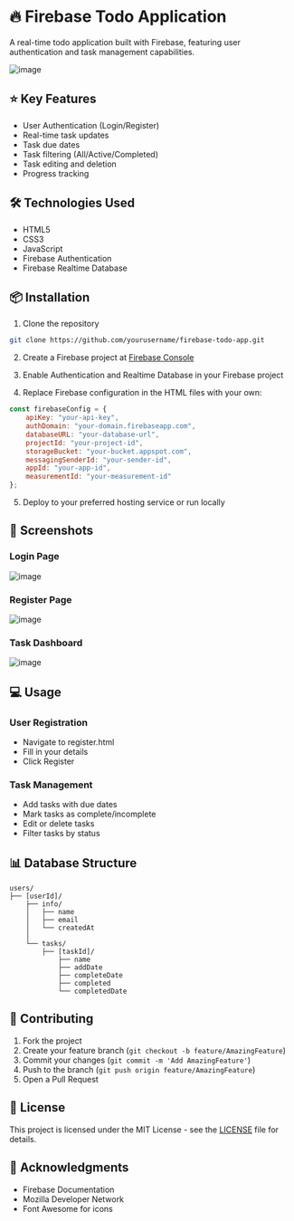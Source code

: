# 🔥 Firebase Todo Application

A real-time todo application built with Firebase, featuring user authentication and task management capabilities.

![image](https://github.com/user-attachments/assets/23d7e284-6fd2-4ff8-b775-22ad02f2a0ee)


## ⭐ Key Features

- User Authentication (Login/Register)
- Real-time task updates
- Task due dates
- Task filtering (All/Active/Completed)
- Task editing and deletion
- Progress tracking

## 🛠️ Technologies Used

- HTML5
- CSS3
- JavaScript
- Firebase Authentication
- Firebase Realtime Database

## 📦 Installation

1. Clone the repository
```bash
git clone https://github.com/yourusername/firebase-todo-app.git
```

2. Create a Firebase project at [Firebase Console](https://console.firebase.google.com)

3. Enable Authentication and Realtime Database in your Firebase project

4. Replace Firebase configuration in the HTML files with your own:
```javascript
const firebaseConfig = {
    apiKey: "your-api-key",
    authDomain: "your-domain.firebaseapp.com",
    databaseURL: "your-database-url",
    projectId: "your-project-id",
    storageBucket: "your-bucket.appspot.com",
    messagingSenderId: "your-sender-id",
    appId: "your-app-id",
    measurementId: "your-measurement-id"
};
```

5. Deploy to your preferred hosting service or run locally

## 📱 Screenshots

### Login Page
![image](https://github.com/user-attachments/assets/f31887e3-5fd4-4cf9-b8e7-0a11e1440ee3)

### Register Page
![image](https://github.com/user-attachments/assets/e2f8587e-1e46-4107-a28c-b2c9cb26ae4c)

### Task Dashboard
![image](https://github.com/user-attachments/assets/933fa60f-6ad9-4793-bc66-d51d4d0a0c02)



## 💻 Usage

### User Registration
- Navigate to register.html
- Fill in your details
- Click Register

### Task Management
- Add tasks with due dates
- Mark tasks as complete/incomplete
- Edit or delete tasks
- Filter tasks by status

## 📊 Database Structure

```
users/
├── [userId]/
    ├── info/
    │   ├── name
    │   ├── email
    │   └── createdAt
    │
    └── tasks/
        ├── [taskId]/
            ├── name
            ├── addDate
            ├── completeDate
            ├── completed
            └── completedDate
```

## 🤝 Contributing

1. Fork the project
2. Create your feature branch (`git checkout -b feature/AmazingFeature`)
3. Commit your changes (`git commit -m 'Add AmazingFeature'`)
4. Push to the branch (`git push origin feature/AmazingFeature`)
5. Open a Pull Request

## 📄 License

This project is licensed under the MIT License - see the [LICENSE](LICENSE) file for details.

## 👏 Acknowledgments

- Firebase Documentation
- Mozilla Developer Network
- Font Awesome for icons
